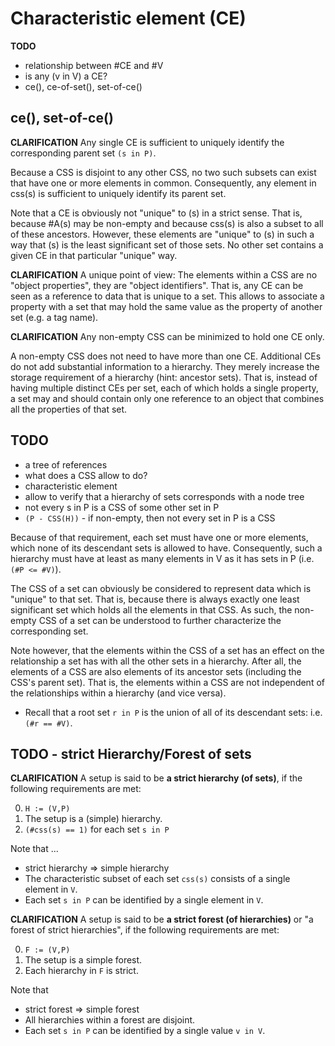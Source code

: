 
<!-- ======================================================================= -->
# Characteristic element (CE)


**TODO**

* relationship between #CE and #V
* is any (v in V) a CE?
* ce(), ce-of-set(), set-of-ce()

<!-- ======================================================================= -->
## ce(), set-of-ce()

**CLARIFICATION**
Any single CE is sufficient to uniquely identify the corresponding parent set
`(s in P)`.

Because a CSS is disjoint to any other CSS, no two such subsets can exist that
have one or more elements in common. Consequently, any element in css(s) is
sufficient to uniquely identify its parent set.

Note that a CE is obviously not "unique" to (s) in a strict sense. That is,
because #A(s) may be non-empty and because css(s) is also a subset to all of
these ancestors. However, these elements are "unique" to (s) in such a way
that (s) is the least significant set of those sets. No other set contains
a given CE in that particular "unique" way.

**CLARIFICATION**
A unique point of view: The elements within a CSS are no "object properties",
they are "object identifiers". That is, any CE can be seen as a reference to
data that is unique to a set. This allows to associate a property with a set
that may hold the same value as the property of another set (e.g. a tag name).

**CLARIFICATION**
Any non-empty CSS can be minimized to hold one CE only.

A non-empty CSS does not need to have more than one CE. Additional CEs do not
add substantial information to a hierarchy. They merely increase the storage
requirement of a hierarchy (hint: ancestor sets). That is, instead of having
multiple distinct CEs per set, each of which holds a single property, a set
may and should contain only one reference to an object that combines all the
properties of that set.

<!-- ======================================================================= -->
## TODO

* a tree of references
* what does a CSS allow to do?
* characteristic element
* allow to verify that a hierarchy of sets corresponds with a node tree
* not every s in P is a CSS of some other set in P
* `(P - CSS(H))` - if non-empty, then not every set in P is a CSS

Because of that requirement, each set must have one or more elements, which
none of its descendant sets is allowed to have. Consequently, such a
hierarchy must have at least as many elements in V as it has sets in P
(i.e. `(#P <= #V)`).

The CSS of a set can obviously be considered to represent data which is "unique"
to that set. That is, because there is always exactly one least significant set
which holds all the elements in that CSS. As such, the non-empty CSS of a set
can be understood to further characterize the corresponding set.

Note however, that the elements within the CSS of a set has an effect on the
relationship a set has with all the other sets in a hierarchy. After all, the
elements of a CSS are also elements of its ancestor sets (including the CSS's
parent set). That is, the elements within a CSS are not independent of the
relationships within a hierarchy (and vice versa).

* Recall that a root set `r in P` is the union of all of its descendant sets:
  i.e. `(#r == #V)`.

<!-- ======================================================================= -->
## TODO - strict Hierarchy/Forest of sets

**CLARIFICATION**
A setup is said to be **a strict hierarchy (of sets)**,
if the following requirements are met:

0. `H := (V,P)`
1. The setup is a (simple) hierarchy.
2. `(#css(s) == 1)` for each set `s in P`

Note that ...

* strict hierarchy => simple hierarchy
* The characteristic subset of each set `css(s)`
  consists of a single element in `V`.
* Each set `s in P` can be identified by a single element in `V`.

**CLARIFICATION**
A setup is said to be **a strict forest (of hierarchies)**
or "a forest of strict hierarchies", if the following requirements are met:

0. `F := (V,P)`
1. The setup is a simple forest.
2. Each hierarchy in `F` is strict.

Note that

* strict forest => simple forest
* All hierarchies within a forest are disjoint.
* Each set `s in P` can be identified by a single value `v in V`.
